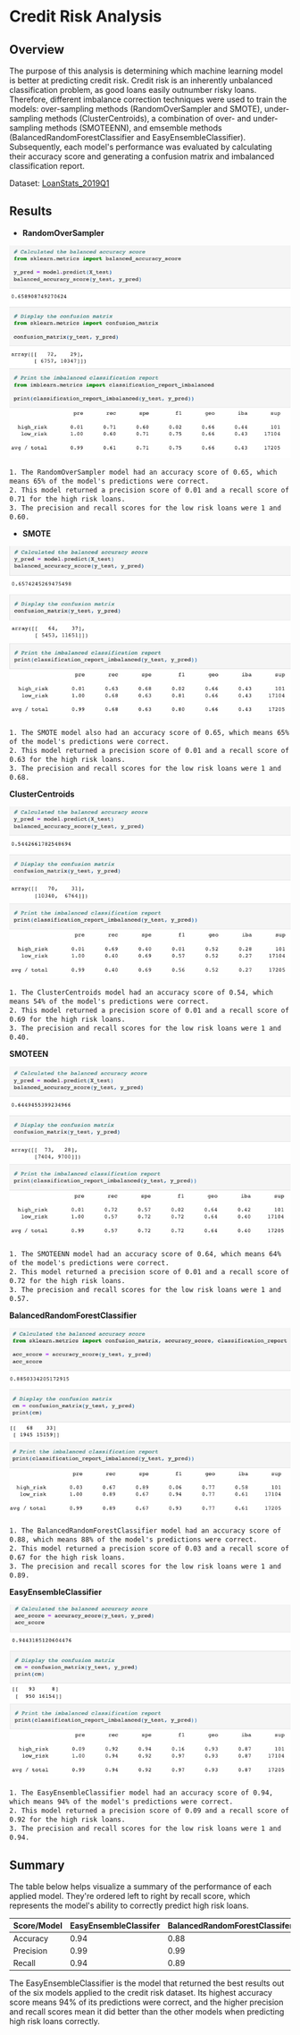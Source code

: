 # Credit Risk Analysis

## Overview
The purpose of this analysis is determining which machine learning model is better at predicting credit risk. Credit risk is an inherently unbalanced classification problem, as good loans easily outnumber risky loans. Therefore, different imbalance correction techniques were used to train the models: over-sampling methods (RandomOverSampler and SMOTE), under-sampling methods (ClusterCentroids), a combination of over- and under-sampling methods (SMOTEENN), and emsemble methods (BalancedRandomForestClassifier and EasyEnsembleClassifier). Subsequently, each model's performance was evaluated by calculating their accuracy score and generating a confusion matrix and imbalanced classification report.

Dataset: [LoanStats_2019Q1](https://github.com/fabeza/Credit_Risk_Analysis/blob/6289fe6ce8ac35c3e425c840b8a44a820867e194/Resources/LoanStats_2019Q1.csv)

## Results

* **RandomOverSampler**

![RandomOverSampler.png](https://github.com/fabeza/Credit_Risk_Analysis/blob/d8712114a75309025fb6f229efb2e0d216a37fe4/Resources/RandomOversampler.png)

    1. The RandomOverSampler model had an accuracy score of 0.65, which means 65% of the model's predictions were correct. 
    2. This model returned a precision score of 0.01 and a recall score of 0.71 for the high risk loans.
    3. The precision and recall scores for the low risk loans were 1 and 0.60.

* **SMOTE**

![SMOTE.png](https://github.com/fabeza/Credit_Risk_Analysis/blob/d8712114a75309025fb6f229efb2e0d216a37fe4/Resources/SMOTE.png)

    1. The SMOTE model also had an accuracy score of 0.65, which means 65% of the model's predictions were correct. 
    2. This model returned a precision score of 0.01 and a recall score of 0.63 for the high risk loans.
    3. The precision and recall scores for the low risk loans were 1 and 0.68.

**ClusterCentroids**

![ClusterCentroids.png](https://github.com/fabeza/Credit_Risk_Analysis/blob/d8712114a75309025fb6f229efb2e0d216a37fe4/Resources/ClusterCentroids.png)

    1. The ClusterCentroids model had an accuracy score of 0.54, which means 54% of the model's predictions were correct. 
    2. This model returned a precision score of 0.01 and a recall score of 0.69 for the high risk loans.
    3. The precision and recall scores for the low risk loans were 1 and 0.40.

**SMOTEEN**

![SMOTEENN.png](https://github.com/fabeza/Credit_Risk_Analysis/blob/4ea625bf7773f0c5cd8cc30a32149cae63ca18f1/Resources/SMOTEENN.png)

    1. The SMOTEENN model had an accuracy score of 0.64, which means 64% of the model's predictions were correct. 
    2. This model returned a precision score of 0.01 and a recall score of 0.72 for the high risk loans.
    3. The precision and recall scores for the low risk loans were 1 and 0.57.

**BalancedRandomForestClassifier**

![BalancedRandomForestClassifier.png](https://github.com/fabeza/Credit_Risk_Analysis/blob/d8712114a75309025fb6f229efb2e0d216a37fe4/Resources/BalancedRandomForestClassifier.png)

    1. The BalancedRandomForestClassifier model had an accuracy score of 0.88, which means 88% of the model's predictions were correct. 
    2. This model returned a precision score of 0.03 and a recall score of 0.67 for the high risk loans.
    3. The precision and recall scores for the low risk loans were 1 and 0.89.

**EasyEnsembleClassifier**

![EasyEnsembleClassifier.png](https://github.com/fabeza/Credit_Risk_Analysis/blob/d8712114a75309025fb6f229efb2e0d216a37fe4/Resources/EasyEnsembleClassifier.png)

    1. The EasyEnsembleClassifier model had an accuracy score of 0.94, which means 94% of the model's predictions were correct. 
    2. This model returned a precision score of 0.09 and a recall score of 0.92 for the high risk loans.
    3. The precision and recall scores for the low risk loans were 1 and 0.94.

## Summary

The table below helps visualize a summary of the performance of each applied model. They're ordered left to right by recall score, which represents the model's ability to correctly predict high risk loans.

| Score/Model | EasyEnsembleClassifer | BalancedRandomForestClassifer | SMOTE | SMOTEENN | RandomOverSampler | ClusterCentroids |
| --- | --- | --- | --- | --- | --- | --- |
| Accuracy | 0.94 | 0.88 | 0.65 | 0.64 | 0.65 | 0.54 |
| Precision | 0.99 | 0.99 | 0.99 | 0.99 | 0.99 | 0.99 |
| Recall | 0.94 | 0.89 | 0.68 | 0.57 | 0.61 | 0.40 |

The EasyEnsembleClassifier is the model that returned the best results out of the six models applied to the credit risk dataset. Its highest accuracy score means 94% of its predictions were correct, and the higher precision and recall scores mean it did better than the other models when predicting high risk loans correctly.


